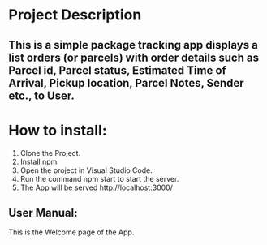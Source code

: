 # Project Description

## This is a simple package tracking app displays a list orders (or parcels) with order details such as Parcel id, Parcel status, Estimated Time of Arrival, Pickup location, Parcel Notes, Sender etc., to User.

# How to install:

1. Clone the Project.
2. Install npm.
3. Open the project in Visual Studio Code.
4. Run the command npm start to start the server.
5. The App will be served http://localhost:3000/

## User Manual:

This is the Welcome page of the App.





